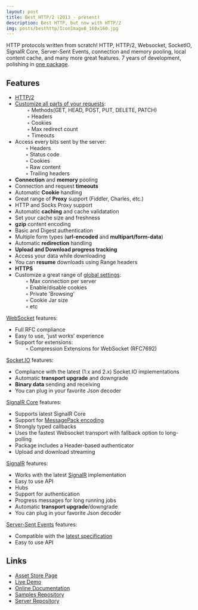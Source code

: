 ```yaml
---
layout: post
title: Best HTTP/2 (2013 - present)
description: Best HTTP, but now with HTTP/2
img: posts/besthttp/IconImageB_160x160.jpg
---
```


HTTP protocols written from scratch! HTTP, HTTP/2, Websocket, SocketIO, SignalR Core, Server-Sent Events, connection and memory pooling, local content cache, and many more great features. 7 years of development, polishing in [one package](http://u3d.as/1E3h).

## Features

- <a href="https://besthttp-documentation.readthedocs.io/en/latest/#7.GlobalTopics/HTTP2/">HTTP/2</a><br>
- <a href="https://besthttp-documentation.readthedocs.io/en/latest/#1.HTTPRequest/GettingStarted/">Customize all parts of your requests</a>:<br>
   ◦ Methods(GET, HEAD, POST, PUT, DELETE, PATCH)<br>
   ◦ Headers<br>
   ◦ Cookies<br>
   ◦ Max redirect count<br>
   ◦ Timeouts<br>
- Access every bits sent by the server:<br>
  ◦ Headers<br>
  ◦ Status code<br>
  ◦ Cookies<br>
  ◦ Raw content<br>
  ◦ Trailing headers<br>
- <strong>Connection</strong> and <strong>memory</strong> pooling<br>
- Connection and request <strong>timeouts</strong><br>
- Automatic <strong>Cookie</strong> handling<br>
- Great range of <strong>Proxy</strong> support (Fiddler, Charles, etc.)<br>
- HTTP and Socks Proxy support<br>
- Automatic <strong>caching</strong> and cache validatation<br>
- Set your cache size and freshness<br>
- <strong>gzip</strong> content encoding<br>
- Basic and Digest authentication<br>
- Multiple form types (<strong>url-encoded</strong> and <strong>multipart/form-data</strong>)<br>
- Automatic <strong>redirection</strong> handling<br>
- <strong>Upload and Download progress tracking</strong><br>
- Access your data while downloading<br>
- You can <strong>resume</strong> downloads using Range headers<br>
- <strong>HTTPS</strong><br>
- Customize a great range of <a href="https://besthttp-documentation.readthedocs.io/en/latest/#7.GlobalTopics/GlobalSettings/">global settings</a>:<br>
  ◦ Max connection per server<br>
  ◦ Enable/disable cookies<br>
  ◦ Private 'Browsing'<br>
  ◦ Cookie Jar size<br>
  ◦ etc<br>

<a href="https://besthttp-documentation.readthedocs.io/en/latest/#2.WebSocket/">WebSocket</a> features:<br>
- Full RFC compliance<br>
- Easy to use, 'just works' experience<br>
- Support for extensions:<br>
  ◦ Compression Extensions for WebSocket (RFC7692)<br>

<a href="https://besthttp-documentation.readthedocs.io/en/latest/#3.Socket.IO/">Socket.IO</a> features:<br>
- Compliance with the latest (1.x and 2.x) Socket.IO implementations<br>
- Automatic <strong>transport upgrade</strong> and downgrade<br>
- <strong>Binary data</strong> sending and receiving<br>
- You can plug in your favorite Json decoder<br>

<a href="https://besthttp-documentation.readthedocs.io/en/latest/#6.SignalRCore/">SignalR Core</a> features:<br>
- Supports latest SignalR Core<br>
- Support for <a href="https://besthttp-documentation.readthedocs.io/en/latest/#6.SignalRCore/3.Encoders/#messagepack">MessagePack encoding</a><br>
- Strongly typed callbacks<br>
- Uses the fastest Websocket transport with fallback option to long-polling<br>
- Package includes a Header-based authenticator<br>
- Upload and download streaming<br>

<a href="https://besthttp-documentation.readthedocs.io/en/latest/#4.SignalR/">SignalR</a> features:<br>
- Works with the latest <a href="http://www.asp.net/signalr">SignalR</a> implementation<br>
- Easy to use API<br>
- Hubs<br>
- Support for authentication<br>
- Progress messages for long running jobs<br>
- Automatic <strong>transport upgrade</strong>/downgrade<br>
- You can plug in your favorite Json decoder<br>

<a href="https://besthttp-documentation.readthedocs.io/en/latest/#5.EventSource/">Server-Sent Events</a> features:<br>
- Compatible with the <a href="http://www.w3.org/TR/eventsource/">latest specification</a><br>
- Easy to use API<br>

## Links

- [Asset Store Page](http://u3d.as/1E3h)
- [Live Demo](https://besthttpdemosite.azurewebsites.net/)
- [Online Documentation](https://besthttp-documentation.readthedocs.io/en/latest/)
- [Samples Repository](https://github.com/Benedicht/BestHTTP_Examples)
- [Server Repository](https://github.com/Benedicht/BestHTTP_DemoSite)